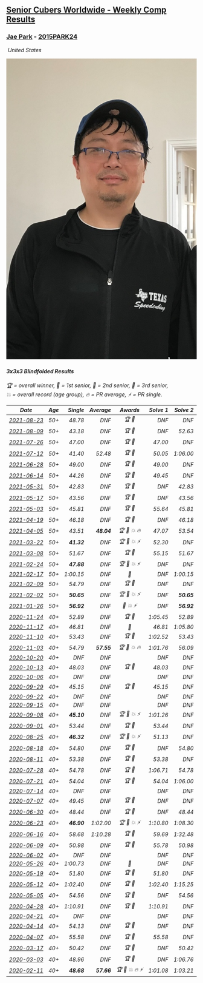 <style>table {white-space: nowrap;}</style>
<link rel="stylesheet" type="text/css" href="/scw-comp/css/flags.css" />

## [Senior Cubers Worldwide - Weekly Comp Results](/scw-comp/results/)
### [Jae Park](README.md) - [2015PARK24](https://www.worldcubeassociation.org/persons/2015PARK24?event=333bf)

<i class="flag flag-US" />&nbsp;United States

![Jae Park](1533786318.jpeg)

#### 3x3x3 Blindfolded Results

<span style="white-space: nowrap;">🏆 = overall winner</span>, <span style="white-space: nowrap;">🥇 = 1st senior</span>, <span style="white-space: nowrap;">🥈 = 2nd senior</span>, <span style="white-space: nowrap;">🥉 = 3rd senior</span>, <span style="white-space: nowrap;">💥 = overall record (age group)</span>, <span style="white-space: nowrap;">🔥 = PR average</span>, <span style="white-space: nowrap;">⚡ = PR single</span>.

| Date | Age | Single | Average | Awards | Solve 1 | Solve 2 | Solve 3 | Video |
| :--: | :--: | --: | --: | :--: | --: | --: | --: | :-- |
| [2021-08-23](../../results/2021-08-23/333bf.md) | 50+ | 48.78 | DNF | 🏆 🥇 | DNF | DNF | 48.78 | [Desktop](https://www.facebook.com/events/222639079875755/permalink/231879552285041) / [Mobile](https://m.facebook.com/events/222639079875755?view=permalink&id=231879552285041) |
| [2021-08-09](../../results/2021-08-09/333bf.md) | 50+ | 43.18 | DNF | 🏆 🥇 | DNF | 52.63 | 43.18 | [Desktop](https://www.facebook.com/events/371992530976974/permalink/376838203825740) / [Mobile](https://m.facebook.com/events/371992530976974?view=permalink&id=376838203825740) |
| [2021-07-26](../../results/2021-07-26/333bf.md) | 50+ | 47.00 | DNF | 🏆 🥇 | 47.00 | DNF | DNF | [Desktop](https://www.facebook.com/events/250873333259866/permalink/257865322560667) / [Mobile](https://m.facebook.com/events/250873333259866?view=permalink&id=257865322560667) |
| [2021-07-12](../../results/2021-07-12/333bf.md) | 50+ | 41.40 | 52.48 | 🏆 🥇 | 50.05 | 1:06.00 | 41.40 | [Desktop](https://www.facebook.com/events/360990112107566/permalink/369888657884378) / [Mobile](https://m.facebook.com/events/360990112107566?view=permalink&id=369888657884378) |
| [2021-06-28](../../results/2021-06-28/333bf.md) | 50+ | 49.00 | DNF | 🏆 🥇 | 49.00 | DNF | DNF | [Desktop](https://www.facebook.com/events/491249025468372/permalink/498342894758985) / [Mobile](https://m.facebook.com/events/491249025468372?view=permalink&id=498342894758985) |
| [2021-06-14](../../results/2021-06-14/333bf.md) | 50+ | 44.26 | DNF | 🏆 🥇 | 49.45 | DNF | 44.26 | [Desktop](https://www.facebook.com/events/1486483778369091/permalink/1495500100800792) / [Mobile](https://m.facebook.com/events/1486483778369091?view=permalink&id=1495500100800792) |
| [2021-05-31](../../results/2021-05-31/333bf.md) | 50+ | 42.83 | DNF | 🏆 🥇 | DNF | 42.83 | DNF | [Desktop](https://www.facebook.com/events/309278524127030/permalink/313188020402747) / [Mobile](https://m.facebook.com/events/309278524127030?view=permalink&id=313188020402747) |
| [2021-05-17](../../results/2021-05-17/333bf.md) | 50+ | 43.56 | DNF | 🏆 🥇 | DNF | 43.56 | DNF | [Desktop](https://www.facebook.com/events/1138256699977086/permalink/1143702899432466) / [Mobile](https://m.facebook.com/events/1138256699977086?view=permalink&id=1143702899432466) |
| [2021-05-03](../../results/2021-05-03/333bf.md) | 50+ | 45.81 | DNF | 🏆 🥇 | 55.64 | 45.81 | DNF | [Desktop](https://www.facebook.com/events/300400098120799/permalink/303121771181965) / [Mobile](https://m.facebook.com/events/300400098120799?view=permalink&id=303121771181965) |
| [2021-04-19](../../results/2021-04-19/333bf.md) | 50+ | 46.18 | DNF | 🏆 🥇 | DNF | 46.18 | DNF | [Desktop](https://www.facebook.com/events/333638981660304/permalink/334442211579981) / [Mobile](https://m.facebook.com/events/333638981660304?view=permalink&id=334442211579981) |
| [2021-04-05](../../results/2021-04-05/333bf.md) | 50+ | 43.51 | **48.04** | 🏆 🥇 💥 🔥 | 47.07 | 53.54 | 43.51 | [Desktop](https://www.facebook.com/events/902189670577686/permalink/902869517176368) / [Mobile](https://m.facebook.com/events/902189670577686?view=permalink&id=902869517176368) |
| [2021-03-22](../../results/2021-03-22/333bf.md) | 50+ | **41.32** | DNF | 🏆 🥇 💥 ⚡ | 52.30 | DNF | **41.32** | [Desktop](https://www.facebook.com/events/351132469547749/permalink/356108669050129) / [Mobile](https://m.facebook.com/events/351132469547749?view=permalink&id=356108669050129) |
| [2021-03-08](../../results/2021-03-08/333bf.md) | 50+ | 51.67 | DNF | 🏆 🥇 | 55.15 | 51.67 | DNF | [Desktop](https://www.facebook.com/events/903760307058858/permalink/906980453403510) / [Mobile](https://m.facebook.com/events/903760307058858?view=permalink&id=906980453403510) |
| [2021-02-24](../../results/2021-02-24/333bf.md) | 50+ | **47.88** | DNF | 🏆 🥇 💥 ⚡ | DNF | DNF | **47.88** | [Desktop](https://www.facebook.com/events/860999258013341/permalink/865595654220368) / [Mobile](https://m.facebook.com/events/860999258013341?view=permalink&id=865595654220368) |
| [2021-02-17](../../results/2021-02-17/333bf.md) | 50+ | 1:00.15 | DNF | 🥈 | DNF | 1:00.15 | DNF | [Desktop](https://www.facebook.com/events/413157843303494/permalink/416297279656217) / [Mobile](https://m.facebook.com/events/413157843303494?view=permalink&id=416297279656217) |
| [2021-02-09](../../results/2021-02-09/333bf.md) | 50+ | 54.79 | DNF | 🏆 🥇 | DNF | DNF | 54.79 | [Desktop](https://www.facebook.com/events/426225478800941/permalink/427077938715695) / [Mobile](https://m.facebook.com/events/426225478800941?view=permalink&id=427077938715695) |
| [2021-02-02](../../results/2021-02-02/333bf.md) | 50+ | **50.65** | DNF | 🏆 🥇 💥 ⚡ | DNF | **50.65** | DNF | [Desktop](https://www.facebook.com/events/508664813631510/permalink/511975453300446) / [Mobile](https://m.facebook.com/events/508664813631510?view=permalink&id=511975453300446) |
| [2021-01-26](../../results/2021-01-26/333bf.md) | 50+ | **56.92** | DNF | 🥇 💥 ⚡ | DNF | **56.92** | 1:24.29 | [Desktop](https://www.facebook.com/events/712047552829208/permalink/712997022734261) / [Mobile](https://m.facebook.com/events/712047552829208?view=permalink&id=712997022734261) |
| [2020-11-24](../../results/2020-11-24/333bf.md) | 40+ | 52.89 | DNF | 🏆 🥇 | 1:05.45 | 52.89 | DNF | [Desktop](https://www.facebook.com/events/388171482493213/permalink/391124625531232) / [Mobile](https://m.facebook.com/events/388171482493213?view=permalink&id=391124625531232) |
| [2020-11-17](../../results/2020-11-17/333bf.md) | 40+ | 46.81 | DNF | 🥇 | 46.81 | 1:05.80 | DNF | [Desktop](https://www.facebook.com/events/475710776737006/permalink/477694116538672) / [Mobile](https://m.facebook.com/events/475710776737006?view=permalink&id=477694116538672) |
| [2020-11-10](../../results/2020-11-10/333bf.md) | 40+ | 53.43 | DNF | 🏆 🥇 | 1:02.52 | 53.43 | DNF | [Desktop](https://www.facebook.com/events/971009923382676/permalink/974613779688957) / [Mobile](https://m.facebook.com/events/971009923382676?view=permalink&id=974613779688957) |
| [2020-11-03](../../results/2020-11-03/333bf.md) | 40+ | 54.79 | **57.55** | 🏆 🥇 💥 🔥 | 1:01.76 | 56.09 | 54.79 | [Desktop](https://www.facebook.com/events/2761297674142255/permalink/2763988847206471) / [Mobile](https://m.facebook.com/events/2761297674142255?view=permalink&id=2763988847206471) |
| [2020-10-20](../../results/2020-10-20/333bf.md) | 40+ | DNF | DNF |  | DNF | DNF | DNF | [Desktop](https://www.facebook.com/events/365280181488304/permalink/367813714568284) / [Mobile](https://m.facebook.com/events/365280181488304?view=permalink&id=367813714568284) |
| [2020-10-13](../../results/2020-10-13/333bf.md) | 40+ | 48.03 | DNF | 🏆 🥇 | 48.03 | DNF | DNF | [Desktop](https://www.facebook.com/events/773544990104744/permalink/774349696690940) / [Mobile](https://m.facebook.com/events/773544990104744?view=permalink&id=774349696690940) |
| [2020-10-06](../../results/2020-10-06/333bf.md) | 40+ | DNF | DNF |  | DNF | DNF | DNF | [Desktop](https://www.facebook.com/events/1046370112467687/permalink/1050145435423488) / [Mobile](https://m.facebook.com/events/1046370112467687?view=permalink&id=1050145435423488) |
| [2020-09-29](../../results/2020-09-29/333bf.md) | 40+ | 45.15 | DNF | 🏆 🥇 | 45.15 | DNF | DNF | [Desktop](https://www.facebook.com/events/1294868874190434/permalink/1295701510773837) / [Mobile](https://m.facebook.com/events/1294868874190434?view=permalink&id=1295701510773837) |
| [2020-09-22](../../results/2020-09-22/333bf.md) | 40+ | DNF | DNF |  | DNF | DNF | DNF | [Desktop](https://www.facebook.com/events/4389765994427083/permalink/4409640839106265) / [Mobile](https://m.facebook.com/events/4389765994427083?view=permalink&id=4409640839106265) |
| [2020-09-15](../../results/2020-09-15/333bf.md) | 40+ | DNF | DNF |  | DNF | DNF | DNF | [Desktop](https://www.facebook.com/events/345183733276011/permalink/348600656267652) / [Mobile](https://m.facebook.com/events/345183733276011?view=permalink&id=348600656267652) |
| [2020-09-08](../../results/2020-09-08/333bf.md) | 40+ | **45.10** | DNF | 🏆 🥇 💥 ⚡ | 1:01.26 | DNF | **45.10** | [Desktop](https://www.facebook.com/events/255657718878285/permalink/258952258548831) / [Mobile](https://m.facebook.com/events/255657718878285?view=permalink&id=258952258548831) |
| [2020-09-01](../../results/2020-09-01/333bf.md) | 40+ | 53.44 | DNF | 🏆 🥇 | 53.44 | DNF | DNF | [Desktop](https://www.facebook.com/events/341866283526200/permalink/342856113427217) / [Mobile](https://m.facebook.com/events/341866283526200?view=permalink&id=342856113427217) |
| [2020-08-25](../../results/2020-08-25/333bf.md) | 40+ | **46.32** | DNF | 🏆 🥇 💥 ⚡ | 51.13 | DNF | **46.32** | [Desktop](https://www.facebook.com/events/2697073243839990/permalink/2699882436892404) / [Mobile](https://m.facebook.com/events/2697073243839990?view=permalink&id=2699882436892404) |
| [2020-08-18](../../results/2020-08-18/333bf.md) | 40+ | 54.80 | DNF | 🏆 🥇 | DNF | 54.80 | DNF | [Desktop](https://www.facebook.com/events/2504353356469935/permalink/2508218036083467) / [Mobile](https://m.facebook.com/events/2504353356469935?view=permalink&id=2508218036083467) |
| [2020-08-11](../../results/2020-08-11/333bf.md) | 40+ | 53.38 | DNF | 🏆 🥇 | 53.38 | DNF | DNF | [Desktop](https://www.facebook.com/events/329177618122625/permalink/332209941152726) / [Mobile](https://m.facebook.com/events/329177618122625?view=permalink&id=332209941152726) |
| [2020-07-28](../../results/2020-07-28/333bf.md) | 40+ | 54.78 | DNF | 🏆 🥇 | 1:06.71 | 54.78 | DNF | [Desktop](https://www.facebook.com/events/319204229264839/permalink/322713965580532) / [Mobile](https://m.facebook.com/events/319204229264839?view=permalink&id=322713965580532) |
| [2020-07-21](../../results/2020-07-21/333bf.md) | 40+ | 54.04 | DNF | 🏆 🥇 | 54.04 | 1:06.00 | DNF | [Desktop](https://www.facebook.com/events/2616944261905493/permalink/2619060995027153) / [Mobile](https://m.facebook.com/events/2616944261905493?view=permalink&id=2619060995027153) |
| [2020-07-14](../../results/2020-07-14/333bf.md) | 40+ | DNF | DNF |  | DNF | DNF | DNF | [Desktop](https://www.facebook.com/events/2796452740585923/permalink/2801280903436440) / [Mobile](https://m.facebook.com/events/2796452740585923?view=permalink&id=2801280903436440) |
| [2020-07-07](../../results/2020-07-07/333bf.md) | 40+ | 49.45 | DNF | 🏆 🥇 | DNF | DNF | 49.45 | [Desktop](https://www.facebook.com/events/296526488422565/permalink/300349161373631) / [Mobile](https://m.facebook.com/events/296526488422565?view=permalink&id=300349161373631) |
| [2020-06-30](../../results/2020-06-30/333bf.md) | 40+ | 48.44 | DNF | 🏆 🥇 | DNF | 48.44 | DNF | [Desktop](https://www.facebook.com/events/348465022802357/permalink/350890165893176) / [Mobile](https://m.facebook.com/events/348465022802357?view=permalink&id=350890165893176) |
| [2020-06-23](../../results/2020-06-23/333bf.md) | 40+ | **46.90** | 1:02.00 | 🏆 🥇 💥 ⚡ | 1:10.80 | 1:08.30 | **46.90** | [Desktop](https://www.facebook.com/events/850175445522887/permalink/852285558645209) / [Mobile](https://m.facebook.com/events/850175445522887?view=permalink&id=852285558645209) |
| [2020-06-16](../../results/2020-06-16/333bf.md) | 40+ | 58.68 | 1:10.28 | 🏆 🥇 | 59.69 | 1:32.48 | 58.68 | [Desktop](https://www.facebook.com/events/208176410240808/permalink/209854233406359) / [Mobile](https://m.facebook.com/events/208176410240808?view=permalink&id=209854233406359) |
| [2020-06-09](../../results/2020-06-09/333bf.md) | 40+ | 50.98 | DNF | 🏆 🥇 | 55.78 | 50.98 | DNF | [Desktop](https://www.facebook.com/events/620460455211235/permalink/622049145052366) / [Mobile](https://m.facebook.com/events/620460455211235?view=permalink&id=622049145052366) |
| [2020-06-02](../../results/2020-06-02/333bf.md) | 40+ | DNF | DNF |  | DNF | DNF | DNF | [Desktop](https://www.facebook.com/events/323619661956372/permalink/325811025070569) / [Mobile](https://m.facebook.com/events/323619661956372?view=permalink&id=325811025070569) |
| [2020-05-26](../../results/2020-05-26/333bf.md) | 40+ | 1:00.73 | DNF | 🥇 | DNF | DNF | 1:00.73 | [Desktop](https://www.facebook.com/events/1531820936993798/permalink/1534279060081319) / [Mobile](https://m.facebook.com/events/1531820936993798?view=permalink&id=1534279060081319) |
| [2020-05-19](../../results/2020-05-19/333bf.md) | 40+ | 51.80 | DNF | 🏆 🥇 | 51.80 | DNF | DNF | [Desktop](https://www.facebook.com/events/2608037409484307/permalink/2609676329320415) / [Mobile](https://m.facebook.com/events/2608037409484307?view=permalink&id=2609676329320415) |
| [2020-05-12](../../results/2020-05-12/333bf.md) | 40+ | 1:02.40 | DNF | 🏆 🥇 | 1:02.40 | 1:15.25 | DNF | [Desktop](https://www.facebook.com/events/367340484222677/permalink/368871534069572) / [Mobile](https://m.facebook.com/events/367340484222677?view=permalink&id=368871534069572) |
| [2020-05-05](../../results/2020-05-05/333bf.md) | 40+ | 54.56 | DNF | 🏆 🥇 | DNF | 54.56 | DNF | [Desktop](https://www.facebook.com/events/2624652641189887/permalink/2627851630869988) / [Mobile](https://m.facebook.com/events/2624652641189887?view=permalink&id=2627851630869988) |
| [2020-04-28](../../results/2020-04-28/333bf.md) | 40+ | 1:10.91 | DNF | 🏆 🥇 | 1:10.91 | DNF | DNF | [Desktop](https://www.facebook.com/events/534758690547855/permalink/534848220538902) / [Mobile](https://m.facebook.com/events/534758690547855?view=permalink&id=534848220538902) |
| [2020-04-21](../../results/2020-04-21/333bf.md) | 40+ | DNF | DNF |  | DNF | DNF | DNF | [Desktop](https://www.facebook.com/events/1312095715657208/permalink/1313272208872892) / [Mobile](https://m.facebook.com/events/1312095715657208?view=permalink&id=1313272208872892) |
| [2020-04-14](../../results/2020-04-14/333bf.md) | 40+ | 54.13 | DNF | 🏆 🥇 | DNF | DNF | 54.13 | [Desktop](https://www.facebook.com/events/232067087873656/permalink/232495074497524) / [Mobile](https://m.facebook.com/events/232067087873656?view=permalink&id=232495074497524) |
| [2020-04-07](../../results/2020-04-07/333bf.md) | 40+ | 55.58 | DNF | 🏆 🥇 | 55.58 | DNF | DNF | [Desktop](https://www.facebook.com/events/258196271885699/permalink/259236678448325) / [Mobile](https://m.facebook.com/events/258196271885699?view=permalink&id=259236678448325) |
| [2020-03-17](../../results/2020-03-17/333bf.md) | 40+ | 50.42 | DNF | 🏆 🥇 | DNF | 50.42 | DNF | [Desktop](https://www.facebook.com/events/616010612582835/permalink/617628172421079) / [Mobile](https://m.facebook.com/events/616010612582835?view=permalink&id=617628172421079) |
| [2020-03-03](../../results/2020-03-03/333bf.md) | 40+ | 48.96 | DNF | 🏆 🥇 | DNF | 1:06.76 | 48.96 | [Desktop](https://www.facebook.com/events/186820176097844/permalink/188015709311624) / [Mobile](https://m.facebook.com/events/186820176097844?view=permalink&id=188015709311624) |
| [2020-02-11](../../results/2020-02-11/333bf.md) | 40+ | **48.68** | **57.66** | 🏆 🥇 💥 🔥 ⚡ | 1:01.08 | 1:03.21 | **48.68** | [Desktop](https://www.facebook.com/events/173728187264773/permalink/173945660576359) / [Mobile](https://m.facebook.com/events/173728187264773?view=permalink&id=173945660576359) |


<!-- Global site tag (gtag.js) - Google Analytics -->
<script async src="https://www.googletagmanager.com/gtag/js?id=UA-86348435-3"></script>
<script>window.dataLayer = window.dataLayer || []; function gtag() {dataLayer.push(arguments);} gtag('js', new Date()); gtag('config', 'UA-86348435-3');</script>
